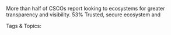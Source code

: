 More than half of CSCOs report 
looking to ecosystems for greater 
transparency and visibility.
53%
Trusted, secure ecosystem and  

   Tags & Topics:
   